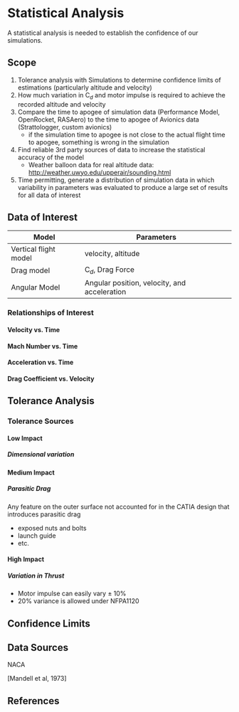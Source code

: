 # Statistical Analysis

A statistical analysis is needed to establish the confidence of our simulations.

## Scope

1. Tolerance analysis with Simulations to determine confidence limits of estimations (particularly altitude and velocity)
2. How much variation in C$_d$ and motor impulse is required to achieve the recorded altitude and velocity 
3. Compare the time to apogee of simulation data (Performance Model, OpenRocket, RASAero) to the time to apogee of Avionics data (Strattologger, custom avionics)
    - if the simulation time to apogee is not close to the actual flight time to apogee, something is wrong in the simulation
4. Find reliable 3rd party sources of data to increase the statistical accuracy of the model
    - Weather balloon data for real altitude data: http://weather.uwyo.edu/upperair/sounding.html
5. Time permitting, generate a distribution of simulation data in which variability in parameters was evaluated to produce a large set of results for all data of interest

## Data of Interest

| Model | Parameters |
| --- | --- |
| Vertical flight model | velocity, altitude |
| Drag model | C$_d$, Drag Force |
| Angular Model | Angular position, velocity, and acceleration | 

### Relationships of Interest

#### Velocity vs. Time

#### Mach Number vs. Time

#### Acceleration vs. Time

#### Drag Coefficient vs. Velocity

## Tolerance Analysis

### Tolerance Sources

#### Low Impact

##### Dimensional variation 

#### Medium Impact
 
##### Parasitic Drag

Any feature on the outer surface not accounted for in the CATIA design that introduces parasitic drag

- exposed nuts and bolts
- launch guide
- etc.

#### High Impact

##### Variation in Thrust

- Motor impulse can easily vary $\pm$ 10% 
- 20% variance is allowed under NFPA1120

## Confidence Limits

## Data Sources

NACA

[United States Air Force Stability and Control Datcom Method]:(http://oai.dtic.mil/oai/oai?verb=getRecord&metadataPrefix=html&identifier=ADB072483)
[Mandell et al, 1973]

## References

